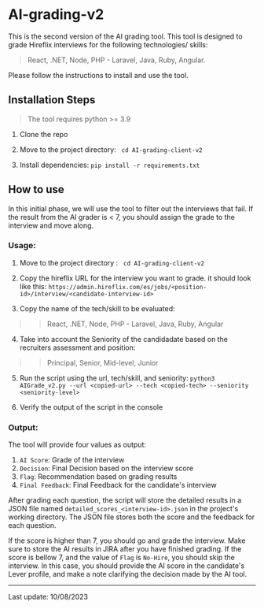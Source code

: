 # AI-grading-v2

This is the second version of the AI grading tool. This tool is designed to grade Hireflix interviews for the following technologies/ skills: 

> React, .NET, Node, PHP - Laravel, Java, Ruby, Angular.

Please follow the instructions to install and use the tool.

## Installation Steps

> The tool requires python >= 3.9

1. Clone the repo

2. Move to the project directory: 
<code> cd AI-grading-client-v2 </code>

3. Install dependencies: 
`pip install -r requirements.txt`

## How to use

In this initial phase, we will use the tool to filter out the interviews that fail. If the result from the AI grader is < 7, you should assign the grade to the interview and move along.

### Usage:

1. Move to the project directory : 
<code> cd AI-grading-client-v2 </code>

2. Copy the hireflix URL for the interview you want to grade. it should look like this: `https://admin.hireflix.com/es/jobs/<position-id>/interview/<candidate-interview-id>` 

3. Copy the name of the tech/skill to be evaluated:

>> React, .NET, Node, PHP - Laravel, Java, Ruby, Angular

4. Take into account the Seniority of the candidadate based on the recruiters assessment and position:

>> Principal, Senior, Mid-level, Junior

5. Run the script using the url, tech/skill, and seniority:  `python3 AIGrade_v2.py --url <copied-url> --tech <copied-tech> --seniority <seniority-level>` 

6. Verify the output of the script in the console

### Output:
The tool will provide four values as output:

1. `AI Score`: Grade of the interview
2. `Decision`: Final Decision based on the interview score
3. `Flag`: Recommendation based on grading results
4. `Final Feedback`: Final Feedback for the candidate's interview

After grading each question, the script will store the detailed results in a JSON file named `detailed_scores_<interview-id>.json` in the project's working directory. The JSON file stores both the score and the feedback for each question.

If the score is higher than 7, you should go and grade the interview. Make sure to store the AI results in JIRA after you have finished grading. If the score is bellow 7, and the value of `Flag` is `No-Hire`, you should skip the interview. In this case, you should provide the AI score in the candidate's Lever profile, and make a note clarifying the decision made by the AI tool.

_______________
Last update: 10/08/2023


